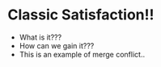 # Classic Satisfaction!!

- What is it???
- How can we gain it???
- This is an example of merge conflict..
